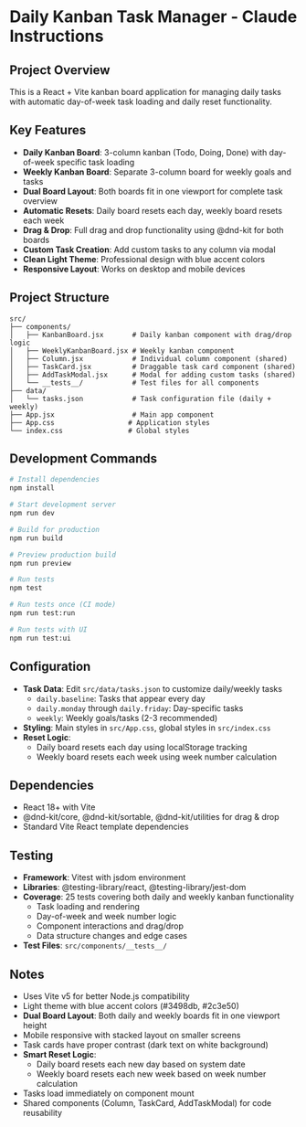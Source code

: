 # Daily Kanban Task Manager - Claude Instructions

## Project Overview
This is a React + Vite kanban board application for managing daily tasks with automatic day-of-week task loading and daily reset functionality.

## Key Features
- **Daily Kanban Board**: 3-column kanban (Todo, Doing, Done) with day-of-week specific task loading
- **Weekly Kanban Board**: Separate 3-column board for weekly goals and tasks
- **Dual Board Layout**: Both boards fit in one viewport for complete task overview
- **Automatic Resets**: Daily board resets each day, weekly board resets each week
- **Drag & Drop**: Full drag and drop functionality using @dnd-kit for both boards
- **Custom Task Creation**: Add custom tasks to any column via modal
- **Clean Light Theme**: Professional design with blue accent colors
- **Responsive Layout**: Works on desktop and mobile devices

## Project Structure
```
src/
├── components/
│   ├── KanbanBoard.jsx       # Daily kanban component with drag/drop logic
│   ├── WeeklyKanbanBoard.jsx # Weekly kanban component
│   ├── Column.jsx            # Individual column component (shared)
│   ├── TaskCard.jsx          # Draggable task card component (shared)
│   ├── AddTaskModal.jsx      # Modal for adding custom tasks (shared)
│   └── __tests__/            # Test files for all components
├── data/
│   └── tasks.json            # Task configuration file (daily + weekly)
├── App.jsx                   # Main app component
├── App.css                  # Application styles
└── index.css                # Global styles
```

## Development Commands
```bash
# Install dependencies
npm install

# Start development server
npm run dev

# Build for production
npm run build

# Preview production build
npm run preview

# Run tests
npm test

# Run tests once (CI mode)
npm run test:run

# Run tests with UI
npm run test:ui
```

## Configuration
- **Task Data**: Edit `src/data/tasks.json` to customize daily/weekly tasks
  - `daily.baseline`: Tasks that appear every day
  - `daily.monday` through `daily.friday`: Day-specific tasks
  - `weekly`: Weekly goals/tasks (2-3 recommended)
- **Styling**: Main styles in `src/App.css`, global styles in `src/index.css`
- **Reset Logic**: 
  - Daily board resets each day using localStorage tracking
  - Weekly board resets each week using week number calculation

## Dependencies
- React 18+ with Vite
- @dnd-kit/core, @dnd-kit/sortable, @dnd-kit/utilities for drag & drop
- Standard Vite React template dependencies

## Testing
- **Framework**: Vitest with jsdom environment
- **Libraries**: @testing-library/react, @testing-library/jest-dom
- **Coverage**: 25 tests covering both daily and weekly kanban functionality
  - Task loading and rendering
  - Day-of-week and week number logic
  - Component interactions and drag/drop
  - Data structure changes and edge cases
- **Test Files**: `src/components/__tests__/`

## Notes
- Uses Vite v5 for better Node.js compatibility
- Light theme with blue accent colors (#3498db, #2c3e50)
- **Dual Board Layout**: Both daily and weekly boards fit in one viewport height
- Mobile responsive with stacked layout on smaller screens
- Task cards have proper contrast (dark text on white background)
- **Smart Reset Logic**: 
  - Daily board resets each new day based on system date
  - Weekly board resets each new week based on week number calculation
- Tasks load immediately on component mount
- Shared components (Column, TaskCard, AddTaskModal) for code reusability